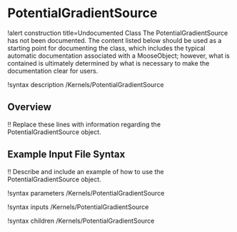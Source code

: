 # PotentialGradientSource

!alert construction title=Undocumented Class
The PotentialGradientSource has not been documented. The content listed below should be used as a starting point for
documenting the class, which includes the typical automatic documentation associated with a
MooseObject; however, what is contained is ultimately determined by what is necessary to make the
documentation clear for users.

!syntax description /Kernels/PotentialGradientSource

## Overview

!! Replace these lines with information regarding the PotentialGradientSource object.

## Example Input File Syntax

!! Describe and include an example of how to use the PotentialGradientSource object.

!syntax parameters /Kernels/PotentialGradientSource

!syntax inputs /Kernels/PotentialGradientSource

!syntax children /Kernels/PotentialGradientSource
